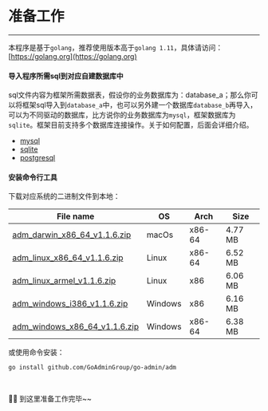 # 准备工作
---

本程序是基于```golang```，推荐使用版本高于```golang 1.11```，具体请访问：[https://golang.org](https://golang.org)

#### 导入程序所需sql到对应<strong>自建数据库</strong>中

sql文件内容为框架所需数据表，假设你的业务数据库为：database_a；那么你可以将框架sql导入到```database_a```中，也可以另外建一个数据库```database_b```再导入，可以为不同驱动的数据库，比方说你的业务数据库为```mysql```，框架数据库为```sqlite```。框架目前支持多个数据库连接操作。关于如何配置，后面会详细介绍。

- [mysql](https://raw.githubusercontent.com/GoAdminGroup/go-admin/master/data/admin.sql)
- [sqlite](https://raw.githubusercontent.com/GoAdminGroup/go-admin/master/data/admin.db)
- [postgresql](https://raw.githubusercontent.com/GoAdminGroup/go-admin/master/data/admin.pgsql)

#### 安装命令行工具

下载对应系统的二进制文件到本地：

|  File name   | OS  | Arch  | Size  |
|  ----  | ----  | ----  |----  |
| [adm_darwin_x86_64_v1.1.6.zip](http://file.go-admin.cn/go_admin/cli/v1_1_6/adm_darwin_x86_64_v1.1.6.zip)  | macOs | x86-64 | 4.77 MB
| [adm_linux_x86_64_v1.1.6.zip](http://file.go-admin.cn/go_admin/cli/v1_1_6/adm_linux_x86_64_v1.1.6.zip)  | Linux | x86-64   | 6.52 MB
| [adm_linux_armel_v1.1.6.zip](http://file.go-admin.cn/go_admin/cli/v1_1_6/adm_linux_armel_v1.1.6.zip)  | Linux | x86   | 6.06 MB
| [adm_windows_i386_v1.1.6.zip](http://file.go-admin.cn/go_admin/cli/v1_1_6/adm_windows_i386_v1.1.6.zip)  | Windows | x86  |6.16 MB
| [adm_windows_x86_64_v1.1.6.zip](http://file.go-admin.cn/go_admin/cli/v1_1_6/adm_windows_x86_64_v1.1.6.zip)  | Windows | x86-64   |6.38 MB



或使用命令安装：

```
go install github.com/GoAdminGroup/go-admin/adm
```

<br>

🍺🍺 到这里准备工作完毕~~